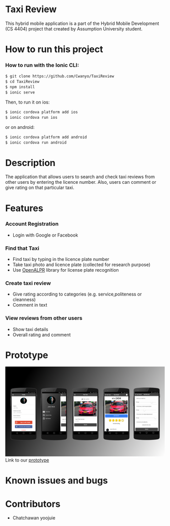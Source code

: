 # Taxi Review

This hybrid mobile application is a part of the Hybrid Mobile Development (CS 4404) project that created by Assumption University student.

# How to run this project

### How to run with the Ionic CLI:

```bash
$ git clone https://github.com/Cwanyo/TaxiReview
$ cd TaxiReview
$ npm install
$ ionic serve
```

Then, to run it on ios:

```bash
$ ionic cordova platform add ios
$ ionic cordova run ios
```

or on android:
```bash
$ ionic cordova platform add android
$ ionic cordova run android
```

# Description
The application that allows users to search and check taxi reviews from other users by entering the licence number. Also, users can comment or give rating on that particular taxi.

# Features

### Account Registration 
- Login with Google or Facebook

### Find that Taxi
- Find taxi by typing in the licence plate number
- Take taxi photo and licence plate (collected for research purpose)
- Use [OpenALPR](https://github.com/openalpr/openalpr) library  for license plate recognition

### Create taxi review
- Give rating according to categories (e.g. service,politeness or cleanness)
- Comment in text

### View reviews from other users
- Show taxi details
- Overall rating and comment

# Prototype
![Prototype Taxi Review](doc/prototype.png)
Link to our [prototype](https://creator.ionic.io/share/dd7f0f339376)

# Known issues and bugs

# Contributors
- Chatchawan yoojuie
